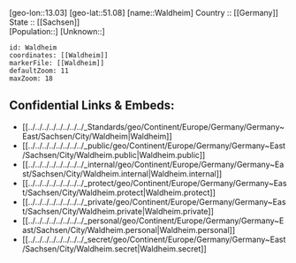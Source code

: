 ﻿---
location: [51.08,13.03] 
mapzoom: [7,12] 
mapmarker: city 
type: City
tags:
- geo/City


SpocWebEntityId: 35409
isDeleted: false
confidential: public

---
[geo-lon::13.03] 
[geo-lat::51.08] 
[name::Waldheim] 
Country :: [[Germany]]  
State :: [[Sachsen]]  
[Population::] 
[Unknown::] 


```leaflet
id: Waldheim
coordinates: [[Waldheim]] 
markerFile: [[Waldheim]] 
defaultZoom: 11 
maxZoom: 18
```


## Confidential Links & Embeds: 
- [[../../../../../../../../_Standards/geo/Continent/Europe/Germany/Germany~East/Sachsen/City/Waldheim|Waldheim]] 
- [[../../../../../../../../_public/geo/Continent/Europe/Germany/Germany~East/Sachsen/City/Waldheim.public|Waldheim.public]] 
- [[../../../../../../../../_internal/geo/Continent/Europe/Germany/Germany~East/Sachsen/City/Waldheim.internal|Waldheim.internal]] 
- [[../../../../../../../../_protect/geo/Continent/Europe/Germany/Germany~East/Sachsen/City/Waldheim.protect|Waldheim.protect]] 
- [[../../../../../../../../_private/geo/Continent/Europe/Germany/Germany~East/Sachsen/City/Waldheim.private|Waldheim.private]] 
- [[../../../../../../../../_personal/geo/Continent/Europe/Germany/Germany~East/Sachsen/City/Waldheim.personal|Waldheim.personal]] 
- [[../../../../../../../../_secret/geo/Continent/Europe/Germany/Germany~East/Sachsen/City/Waldheim.secret|Waldheim.secret]] 
